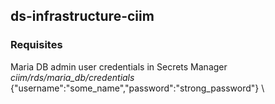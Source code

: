 ## ds-infrastructure-ciim

### Requisites 
Maria DB admin user credentials in Secrets Manager \
_ciim/rds/maria_db/credentials_ \
{"username":"some_name","password":"strong_password"} \


